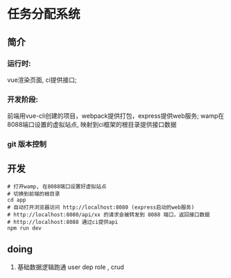 任务分配系统
=============

简介
-----
### 运行时: 
vue渲染页面, ci提供接口; 

### 开发阶段: 
前端用vue-cli创建的项目，webpack提供打包，express提供web服务;
wamp在8088端口设置的虚拟站点, 映射到ci框架的根目录提供接口数据

### git 版本控制

开发
------

    # 打开wamp, 在8088端口设置好虚拟站点
    # 切换到前端的根目录
    cd app
    # 自动打开浏览器访问 http://localhost:8080 (express启动的web服务)
    # http://localhost:8080/api/xx 的请求会被转发到 8088 端口，返回接口数据
    # http://localhost:8088 通过ci提供api
    npm run dev 

doing
--------
1. 基础数据逻辑跑通   user dep role , crud
